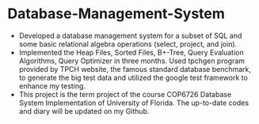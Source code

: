 # Database-Management-System
* Developed a database management system for a subset of SQL and some basic relational algebra operations (select,
project, and join).
* Implemented the Heap Files, Sorted Files, B+-Tree, Query Evaluation Algorithms, Query Optimizer in three months. Used tpchgen
program provided by TPCH website, the famous standard database benchmark, to generate the big test data and utilized
the google test framework to enhance my testing.
* This project is the term project of the course COP6726 Database System Implementation of University of Florida. The
up-to-date codes and diary will be updated on my Github.

